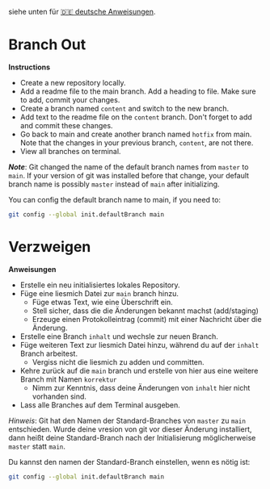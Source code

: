 siehe unten für [🇩🇪 deutsche Anweisungen](#verzweigen).

# Branch Out

**Instructions**
* Create a new repository locally. 
* Add a readme file to the main branch. Add a heading to file. Make sure to add, commit your changes. 
* Create a branch named `content` and switch to the new branch.
* Add text to the readme file on the `content` branch. Don't forget to add and commit these changes.
* Go back to main and create another branch named `hotfix` from main. Note that the changes in your previous branch, `content`, are not there. 
* View all branches on terminal.

**_Note_**: Git changed the name of the default branch names from `master` to `main`. If your version of git was installed before that change, your default branch name is possibly `master` instead of `main` after initializing.

You can config the default branch name to main, if you need to:
```bash
git config --global init.defaultBranch main
```

# Verzweigen

**Anweisungen**
* Erstelle ein neu initialisiertes lokales Repository.
* Füge eine liesmich Datei zur `main` branch hinzu.
    * Füge etwas Text, wie eine Überschrift ein.
    * Stell sicher, dass die die Änderungen bekannt machst (add/staging)
    * Erzeuge einen Protokolleintrag (commit) mit einer Nachricht über die Änderung.
* Erstelle eine Branch `inhalt` und wechsle zur neuen Branch.
* Füge weiteren Text zur liesmich Datei hinzu, während du auf der `inhalt` Branch arbeitest.
    * Vergiss nicht die liesmich zu adden und committen.
* Kehre zurück auf die `main` branch und erstelle von hier aus eine weitere Branch mit Namen `korrektur`
    * Nimm zur Kenntnis, dass deine Änderungen von `inhalt` hier nicht vorhanden sind.
* Lass alle Branches auf dem Terminal ausgeben.

_Hinweis_: Git hat den Namen der Standard-Branches von `master` zu `main` entschieden. Wurde deine vresion von git vor dieser Änderung installiert, dann heißt deine Standard-Branch nach der Initialisierung möglicherweise `master` statt `main`.

Du kannst den namen der Standard-Branch einstellen, wenn es nötig ist:
```bash
git config --global init.defaultBranch main
```
